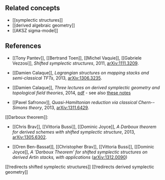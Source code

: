 
## Related concepts

* [[symplectic structures]]
* [[derived algebraic geometry]]
* [[AKSZ sigma-model]]

## References

* [[Tony Pantev]], [[Bertrand Toen]], [[Michel Vaquie]], [[Gabriele Vezzosi]], _Shifted symplectic structures_, 2011, 
[arXiv:1111.3209](http://arxiv.org/abs/1111.3209).

* [[Damien Calaque]], _Lagrangian structures on mapping stacks and semi-classical TFTs_, 2013, [arXiv:1306.3235](http://arxiv.org/abs/1306.3235).

* [[Damien Calaque]], _Three lectures on derived symplectic geometry and topological field theories_, 2014, 
[pdf](http://ens.math.univ-montp2.fr/~calaque/lecturenotes-DerivedTFT) - see also [these notes](http://ens.math.univ-montp2.fr/~calaque/lecturenotes-LagStr)

* [[Pavel Safronov]], _Quasi-Hamiltonian reduction via classical Chern--Simons theory_, 2013, [arXiv:1311.6429](http://arxiv.org/abs/1311.6429).

[[Darboux theorem]]:

* [[Chris Brav]], [[Vittoria Bussi]], [[Dominic Joyce]], _A Darboux theorem for derived schemes with shifted symplectic structure_, 2013, [arXiv:1305.6302](http://arxiv.org/abs/1305.6302).

* [[Oren Ben-Bassat]], [[Christopher Brav]], [[Vittoria Bussi]], [[Dominic Joyce]], _A 'Darboux Theorem' for shifted symplectic structures on derived Artin stacks, with applications_ ([arXiv:1312.0090](http://arxiv.org/abs/1312.0090))


[[!redirects shifted symplectic structures]]
[[!redirects derived symplectic geometry]]
